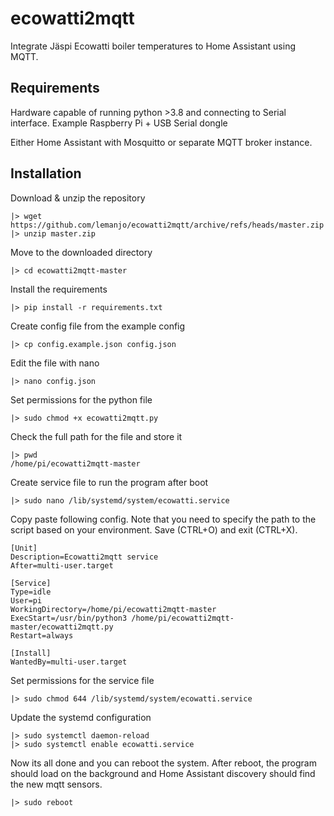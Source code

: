# ecowatti2mqtt

Integrate Jäspi Ecowatti boiler temperatures to Home Assistant using MQTT.

## Requirements

Hardware capable of running python >3.8 and connecting to Serial interface.
Example Raspberry Pi + USB Serial dongle

Either Home Assistant with Mosquitto or separate MQTT broker instance.

## Installation

Download & unzip the repository

```
|> wget https://github.com/lemanjo/ecowatti2mqtt/archive/refs/heads/master.zip
|> unzip master.zip
```

Move to the downloaded directory

```
|> cd ecowatti2mqtt-master
```

Install the requirements

```
|> pip install -r requirements.txt
```

Create config file from the example config

```
|> cp config.example.json config.json
```

Edit the file with nano

```
|> nano config.json
```

Set permissions for the python file

```
|> sudo chmod +x ecowatti2mqtt.py
```

Check the full path for the file and store it

```
|> pwd
/home/pi/ecowatti2mqtt-master
```

Create service file to run the program after boot

```
|> sudo nano /lib/systemd/system/ecowatti.service
```

Copy paste following config. Note that you need to specify the path to the script based on your environment.
Save (CTRL+O) and exit (CTRL+X).

```
[Unit]
Description=Ecowatti2mqtt service
After=multi-user.target

[Service]
Type=idle
User=pi
WorkingDirectory=/home/pi/ecowatti2mqtt-master
ExecStart=/usr/bin/python3 /home/pi/ecowatti2mqtt-master/ecowatti2mqtt.py
Restart=always

[Install]
WantedBy=multi-user.target
```

Set permissions for the service file

```
|> sudo chmod 644 /lib/systemd/system/ecowatti.service
```

Update the systemd configuration

```
|> sudo systemctl daemon-reload
|> sudo systemctl enable ecowatti.service
```

Now its all done and you can reboot the system.
After reboot, the program should load on the background and Home Assistant discovery should find the new mqtt sensors.

```
|> sudo reboot
```

